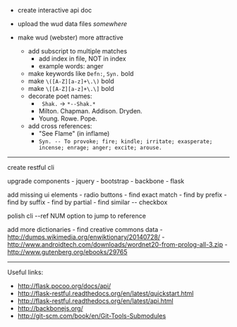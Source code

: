 - create interactive api doc

- upload the wud data files *somewhere*

- make wud (webster) more attractive
    - add subscript to multiple matches
        - add index in file, NOT in index
        - example words: anger
    - make keywords like `Defn:`, `Syn.` bold
    - make `\([A-Z][a-z]+\.\)` bold
    - make `\[[A-Z][a-z]+\.\]` bold
    - decorate poet names:
        - ` Shak.` -> `*--Shak.*`
        - Milton. Chapman. Addison. Dryden.
        - Young. Rowe. Pope.
    - add cross references:
        - "See Flame" (in inflame)
        - `Syn. -- To provoke; fire; kindle; irritate; exasperate; incense; enrage; anger; excite; arouse.`

-----------------------------

create restful cli

upgrade components
    - jquery
    - bootstrap
    - backbone
    - flask

add missing ui elements
    - radio buttons
        - find exact match
        - find by prefix
        - find by suffix
        - find by partial
    - find similar -- checkbox

polish cli
    --ref NUM option to jump to reference

add more dictionaries
    - find creative commons data
        - http://dumps.wikimedia.org/enwiktionary/20140728/
        - http://www.androidtech.com/downloads/wordnet20-from-prolog-all-3.zip
        - http://www.gutenberg.org/ebooks/29765

-----------------------------

Useful links:

- http://flask.pocoo.org/docs/api/
- http://flask-restful.readthedocs.org/en/latest/quickstart.html
- http://flask-restful.readthedocs.org/en/latest/api.html
- http://backbonejs.org/
- http://git-scm.com/book/en/Git-Tools-Submodules
